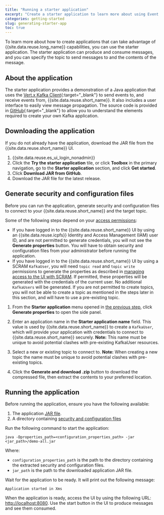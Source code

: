 ```yaml
---
title: "Running a starter application"
excerpt: "Create a starter application to learn more about using Event Streams."
categories: getting-started
slug: generating-starter-app
toc: true
---
```


To learn more about how to create applications that can take advantage of {{site.data.reuse.long_name}} capabilities, you can use the starter application. The starter application can produce and consume messages, and you can specify the topic to send messages to and the contents of the message.

## About the application
The starter application provides a demonstration of a Java application that uses the [Vert.x Kafka Client](https://vertx.io/docs/vertx-kafka-client/java/){:target="_blank"} to send events to, and receive events from, {{site.data.reuse.short_name}}. It also includes a user interface to easily view message propagation. The source code is provided in [GitHub](https://github.com/ibm-messaging/kafka-java-vertx-starter){:target="_blank"} to allow you to understand the elements required to create your own Kafka application.

## Downloading the application
If you do not already have the application, download the JAR file from the {{site.data.reuse.short_name}} UI.
1. {{site.data.reuse.es_ui_login_nonadmin}}
2. Click the **Try the starter application** tile, or click **Toolbox** in the primary navigation, go to the **Starter application** section, and click **Get started**.
3. Click **Download JAR from GitHub**.
4. Download the JAR file for the latest release.

## Generate security and configuration files
Before you can run the application, generate security and configuration files to connect to your {{site.data.reuse.short_name}} and the target topic.

Some of the following steps depend on your [access permissions](../../security/managing-access/):
- If you have logged in to the {{site.data.reuse.short_name}} UI by using an {{site.data.reuse.icpfs}} Identity and Access Management (IAM) user ID, and are not permitted to generate credentials, you will not see the **Generate properties** button. You will have to obtain security and configuration files from your administrator before running the application.
-   If you have logged in to the {{site.data.reuse.short_name}} UI by using a SCRAM `KafkaUser`, you will need `topic read` and `topic write` permissions to generate the properties as described in [managing access to the UI with SCRAM](../../security/managing-access/#managing-access-to-the-ui-and-cli-with-scram). If permitted, these properties will be generated with the credentials of the current user. No additional `KafkaUsers` will be generated. If you are not permitted to create topics, you will not be able to create a topic as mentioned in the steps later in this section, and will have to use a pre-existing topic.

1. From the **Starter application** menu opened in [the previous step](#downloading-the-application), click **Generate properties** to open the side panel.
2. Enter an application name in the **Starter application name** field. This value is used by {{site.data.reuse.short_name}} to create a `KafkaUser`, which will provide your application with credentials to connect to {{site.data.reuse.short_name}} securely.
   **Note:** This name must be unique to avoid potential clashes with pre-existing KafkaUser resources.

3. Select a new or existing topic to connect to.
   **Note:** When creating a new topic the name must be unique to avoid potential clashes with pre-existing topics.
4. Click the **Generate and download .zip** button to download the compressed file, then extract the contents to your preferred location.

## Running the application

Before running the application, ensure you have the following available:
1. The application [JAR file](#downloading-the-application).
2. A directory containing [security and configuration files](#generate-security-and-configuration-files)

Run the following command to start the application:

```
java -Dproperties_path=<configuration_properties_path> -jar <jar_path>/demo-all.jar
```

Where:
- `configuration_properties_path` is the path to the directory containing the extracted security and configuration files.
- `jar_path` is the path to the downloaded application JAR file.

Wait for the application to be ready. It will print out the following message:
```
Application started in Xms
```

When the application is ready, access the UI by using the following URL: [http://localhost:8080](http://localhost:8080). Use the start button in the UI to produce messages and see them consumed.
